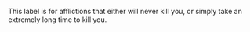 This label is for afflictions that either will never kill you, or simply take an extremely long time to kill you.